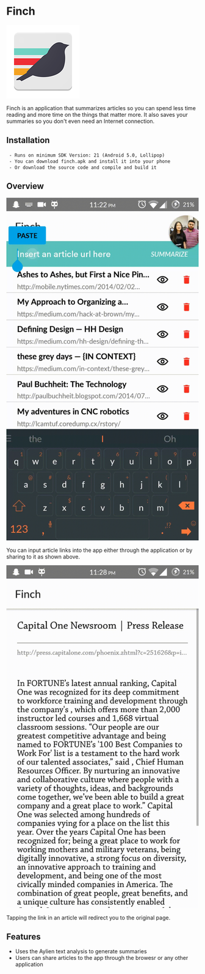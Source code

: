 # Finch

![Finch Logo](https://raw.githubusercontent.com/devChuk/ArticleSummarizerApp/master/misc/design_assets/192.png)

Finch is an application that summarizes articles so you can spend less time reading and more time on the things that matter more. It also saves your summaries so you don't even need an Internet connection.

## Installation
```
 - Runs on minimum SDK Version: 21 (Android 5.0, Lollipop)
 - You can download finch.apk and install it into your phone
 - Or download the source code and compile and build it
```

## Overview
![Finch Video](https://github.com/devChuk/ArticleSummarizerApp/raw/master/misc/design_assets/demo.gif)

You can input article links into the app either through the application or by sharing to it as shown above.

![Finch Video](https://github.com/devChuk/ArticleSummarizerApp/raw/master/misc/design_assets/link.gif)

Tapping the link in an article will redirect you to the original page.

## Features

- Uses the Aylien text analysis to generate summaries
- Users can share articles to the app through the browesr or any other application
